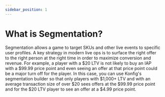 ```yaml
---
sidebar_position: 1
---
```


# What is Segmentation?

Segmentation allows a game to target SKUs and other live events to specific user profiles. A key strategy in modern live ops is to surface the right offer to the right person at the right time in order to maximize conversion and revenue. For example, a player with a $20 LTV is not likely to buy an IAP with a $99.99 price point and even seeing an offer at that price point could be a major turn off for the player. In this case, you can use Konfig's segmentation builder so that only players with $1,000+ LTV and with an average transaction size of over $20 sees offers at the $99.99 price point and for the $20 LTV player to see an offer at a $4.99 price point.
